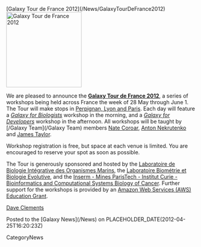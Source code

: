 <div class='newsItemHeader'>[Galaxy Tour de France 2012](/News/GalaxyTourDeFrance2012)</div>

<div class='right'><a href='/Events/GalaxyTourDeFrance2012'><img src='/Images/Logos/GalaxyTourDeFranceMap.png' alt='Galaxy Tour de France 2012' height="200" /></a></div>

We are pleased to announce the **[Galaxy Tour de France 2012](/Events/GalaxyTourDeFrance2012)**, a series of workshops being held across France the week of 28 May through June 1.  The Tour will make stops in [Perpignan, Lyon and Paris](/Events/GalaxyTourDeFrance2012#itinerary).  Each day will feature a *[Galaxy for Biologists](/Events/GalaxyTourDeFrance2012)* workshop in the morning, and a *[Galaxy for Developers](/Events/GalaxyTourDeFrance2012)* workshop in the afternoon.  All workshops will be taught by [/Galaxy Team](/Galaxy Team) members [Nate Coroar](/nate), [Anton Nekrutenko](/anton) and [James Taylor](/JamesTaylor).

Workshop registration is free, but space at each venue is limited.  You are encouraged to reserve your spot as soon as possible.
 
The Tour is generously sponsored and hosted by the [Laboratoire de Biologie Intégrative des Organismes Marins](http://biom.obs-banyuls.fr/fr/index.html), the [Laboratoire Biométrie et Biologie Evolutive](http://lbbe.univ-lyon1.fr/), and the [Inserm - Mines ParisTech - Institut Curie - Bioinformatics and Computational Systems Biology of Cancer](http://u900.curie.fr/).  Further support for the workshops is provided by an [Amazon Web Services (AWS) Education Grant](http://aws.amazon.com/education).

[Dave Clements](/DaveClements)
<div class='newsItemFooter'>Posted to the [Galaxy News](/News) on PLACEHOLDER_DATE(2012-04-25T16:20:23Z)</div>

CategoryNews
